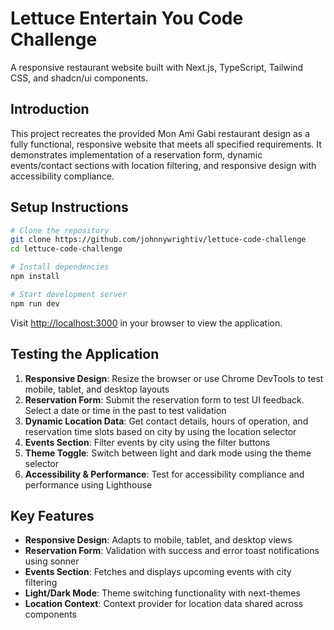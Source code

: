 # Lettuce Entertain You Code Challenge

A responsive restaurant website built with Next.js, TypeScript, Tailwind CSS, and shadcn/ui components.

## Introduction

This project recreates the provided Mon Ami Gabi restaurant design as a fully functional, responsive website that meets all specified requirements. It demonstrates implementation of a reservation form, dynamic events/contact sections with location filtering, and responsive design with accessibility compliance.

## Setup Instructions

```bash
# Clone the repository
git clone https://github.com/johnnywrightiv/lettuce-code-challenge
cd lettuce-code-challenge

# Install dependencies
npm install

# Start development server
npm run dev
```

Visit [http://localhost:3000](http://localhost:3000) in your browser to view the application.

## Testing the Application

1. **Responsive Design**: Resize the browser or use Chrome DevTools to test mobile, tablet, and desktop layouts
2. **Reservation Form**: Submit the reservation form to test UI feedback. Select a date or time in the past to test validation
3. **Dynamic Location Data**: Get contact details, hours of operation, and reservation time slots based on city by using the location selector
4. **Events Section**: Filter events by city using the filter buttons
5. **Theme Toggle**: Switch between light and dark mode using the theme selector
6. **Accessibility & Performance**: Test for accessibility compliance and performance using Lighthouse

## Key Features

- **Responsive Design**: Adapts to mobile, tablet, and desktop views
- **Reservation Form**: Validation with success and error toast notifications using sonner
- **Events Section**: Fetches and displays upcoming events with city filtering
- **Light/Dark Mode**: Theme switching functionality with next-themes
- **Location Context**: Context provider for location data shared across components
